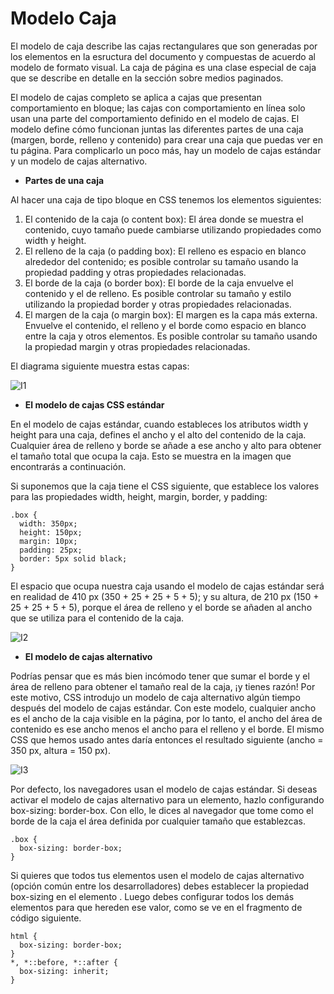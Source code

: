 # Modelo Caja  

El modelo de caja describe las cajas rectangulares que son generadas por los elementos en la esructura del documento y compuestas de acuerdo al modelo de formato visual. La caja de página es una clase especial de caja que se describe en detalle en la sección sobre medios paginados.  

El modelo de cajas completo se aplica a cajas que presentan comportamiento en bloque; las cajas con comportamiento en línea solo usan una parte del comportamiento definido en el modelo de cajas. El modelo define cómo funcionan juntas las diferentes partes de una caja (margen, borde, relleno y contenido) para crear una caja que puedas ver en tu página. Para complicarlo un poco más, hay un modelo de cajas estándar y un modelo de cajas alternativo.  

- **Partes de una caja**

Al hacer una caja de tipo bloque en CSS tenemos los elementos siguientes:  

1. El contenido de la caja (o content box): El área donde se muestra el contenido, cuyo tamaño puede cambiarse utilizando propiedades como width y height.
2. El relleno de la caja (o padding box): El relleno es espacio en blanco alrededor del contenido; es posible controlar su tamaño usando la propiedad padding y otras propiedades relacionadas.
3. El borde de la caja (o border box): El borde de la caja envuelve el contenido y el de relleno. Es posible controlar su tamaño y estilo utilizando la propiedad border y otras propiedades relacionadas.
4. El margen de la caja (o margin box): El margen es la capa más externa. Envuelve el contenido, el relleno y el borde como espacio en blanco entre la caja y otros elementos. Es posible controlar su tamaño usando la propiedad margin y otras propiedades relacionadas.  

El diagrama siguiente muestra estas capas:  

![I1](https://mdn.mozillademos.org/files/16558/box-model.png)  

- **El modelo de cajas CSS estándar**  

En el modelo de cajas estándar, cuando estableces los atributos width y height para una caja, defines el ancho y el alto del contenido de la caja. Cualquier área de relleno y borde se añade a ese ancho y alto para obtener el tamaño total que ocupa la caja. Esto se muestra en la imagen que encontrarás a continuación.

Si suponemos que la caja tiene el CSS siguiente, que establece los valores para las propiedades width, height, margin, border, y padding:  

~~~
.box {
  width: 350px;
  height: 150px;
  margin: 10px;
  padding: 25px;
  border: 5px solid black;
}
~~~  

El espacio que ocupa nuestra caja usando el modelo de cajas estándar será en realidad de 410 px (350 + 25 + 25 + 5 + 5); y su altura, de 210 px (150 + 25 + 25 + 5 + 5), porque el área de relleno y el borde se añaden al ancho que se utiliza para el contenido de la caja.  

![I2](https://mdn.mozillademos.org/files/16559/standard-box-model.png)  

- **El modelo de cajas alternativo**  

Podrías pensar que es más bien incómodo tener que sumar el borde y el área de relleno para obtener el tamaño real de la caja, ¡y tienes razón! Por este motivo, CSS introdujo un modelo de caja alternativo algún tiempo después del modelo de cajas estándar. Con este modelo, cualquier ancho es el ancho de la caja visible en la página, por lo tanto, el ancho del área de contenido es ese ancho menos el ancho para el relleno y el borde. El mismo CSS que hemos usado antes daría entonces el resultado siguiente (ancho = 350 px, altura = 150 px).

![I3](https://mdn.mozillademos.org/files/16557/alternate-box-model.png)  

Por defecto, los navegadores usan el modelo de cajas estándar. Si deseas activar el modelo de cajas alternativo para un elemento, hazlo configurando box-sizing: border-box. Con ello, le dices al navegador que tome como el borde de la caja el área definida por cualquier tamaño que establezcas.  

~~~
.box {
  box-sizing: border-box;
} 
~~~  

Si quieres que todos tus elementos usen el modelo de cajas alternativo (opción común entre los desarrolladores) debes establecer la propiedad box-sizing en el elemento <html>. Luego debes configurar todos los demás elementos para que hereden ese valor, como se ve en el fragmento de código siguiente.

~~~
html {
  box-sizing: border-box;
}
*, *::before, *::after {
  box-sizing: inherit;
}
~~~